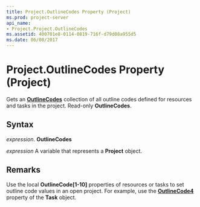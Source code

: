 ```yaml
---
title: Project.OutlineCodes Property (Project)
ms.prod: project-server
api_name:
- Project.Project.OutlineCodes
ms.assetid: 400701e8-0114-0819-716f-d79d08a955d5
ms.date: 06/08/2017
---
```



# Project.OutlineCodes Property (Project)

Gets an **[OutlineCodes](outlinecodes-object-project.md)** collection of all outline codes defined for resources and tasks in the project. Read-only **OutlineCodes**.


## Syntax

 _expression_. **OutlineCodes**

 _expression_ A variable that represents a **Project** object.


## Remarks

Use the local  **OutlineCode[1-10]** properties of resources or tasks to set outline code values in an open project. For example, use the **[OutlineCode4](task-outlinecode4-property-project.md)** property of the **Task** object.



